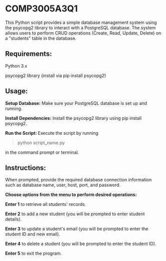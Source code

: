 # COMP3005A3Q1
This Python script provides a simple database management system using the psycopg2 library to interact with a PostgreSQL database. The system allows users to perform CRUD operations (Create, Read, Update, Delete) on a "students" table in the database.

## Requirements:

Python 3.x

psycopg2 library (install via pip install psycopg2)

## Usage:

**Setup Database:** Make sure your PostgreSQL database is set up and running.

**Install Dependencies:** Install the psycopg2 library using pip install psycopg2.

**Run the Script:** Execute the script by running 
>python script_name.py 

in the command prompt or terminal.

## Instructions:

When prompted, provide the required database connection information such as database name, user, host, port, and password.

**Choose options from the menu to perform desired operations:**

**Enter 1** to retrieve all students' records.

**Enter 2** to add a new student (you will be prompted to enter student details).

**Enter 3** to update a student's email (you will be prompted to enter the student ID and new email).

**Enter 4** to delete a student (you will be prompted to enter the student ID).

**Enter 5** to exit the program.
